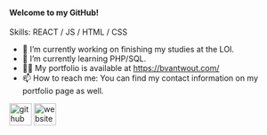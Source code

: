 #### Welcome to my GitHub!

Skills: REACT / JS / HTML / CSS

- 🔭 I’m currently working on finishing my studies at the LOI.
- 🌱 I’m currently learning PHP/SQL.
- 👨‍💻 My portfolio is available at https://bvantwout.com/
- 📫 How to reach me:  You can find my contact information on my portfolio page as well. 

[<img src='https://cdn.jsdelivr.net/npm/simple-icons@3.0.1/icons/github.svg' alt='github' height='40'>](https://github.com/Absorberend)  [<img src='https://cdn.jsdelivr.net/npm/simple-icons@3.0.1/icons/icloud.svg' alt='website' height='40'>](https://bvantwout.com/)  


